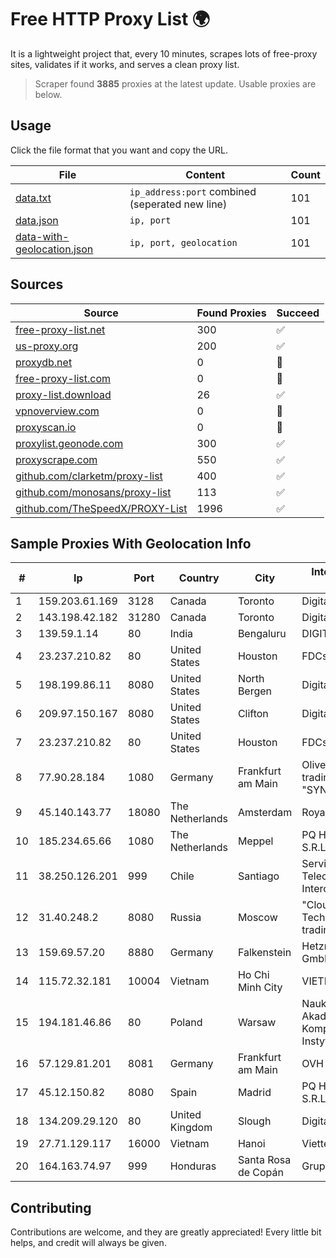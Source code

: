 
# Free HTTP Proxy List 🌍

It is a lightweight project that, every 10 minutes, scrapes lots of free-proxy sites, validates if it works, and serves a clean proxy list.


> Scraper found **3885** proxies at the latest update. Usable proxies are below.

## Usage

Click the file format that you want and copy the URL.


|File|Content|Count|
|----|-------|-----|
|[data.txt](https://raw.githubusercontent.com/themiralay/Proxy-List-World/master/data.txt)|`ip_address:port` combined (seperated new line)|101|
|[data.json](https://raw.githubusercontent.com/themiralay/Proxy-List-World/master/data.json)|`ip, port`|101|
|[data-with-geolocation.json](https://raw.githubusercontent.com/themiralay/Proxy-List-World/master/data-with-geolocation.json)|`ip, port, geolocation`|101|

## Sources

|Source|Found Proxies|Succeed|
|------|-------------|-------|
|[free-proxy-list.net](https://free-proxy-list.net)|300|✅|
|[us-proxy.org](https://www.us-proxy.org)|200|✅|
|[proxydb.net](http://proxydb.net)|0|🚫|
|[free-proxy-list.com](https://free-proxy-list.com/?page=&port=&type%5B%5D=http&type%5B%5D=https&up_time=0&search=Search)|0|🚫|
|[proxy-list.download](https://www.proxy-list.download/HTTP)|26|✅|
|[vpnoverview.com](https://vpnoverview.com/privacy/anonymous-browsing/free-proxy-servers)|0|🚫|
|[proxyscan.io](https://www.proxyscan.io)|0|🚫|
|[proxylist.geonode.com](https://proxylist.geonode.com/api/proxy-list?limit=300&page=1&sort_by=lastChecked&sort_type=desc&protocols=http,https)|300|✅|
|[proxyscrape.com](https://api.proxyscrape.com/v2/?request=displayproxies&protocol=http&timeout=10000&country=all&ssl=all&anonymity=all)|550|✅|
|[github.com/clarketm/proxy-list](https://raw.githubusercontent.com/clarketm/proxy-list/master/proxy-list-raw.txt)|400|✅|
|[github.com/monosans/proxy-list](https://raw.githubusercontent.com/monosans/proxy-list/main/proxies/http.txt)|113|✅|
|[github.com/TheSpeedX/PROXY-List](https://raw.githubusercontent.com/TheSpeedX/PROXY-List/master/http.txt)|1996|✅|


## Sample Proxies With Geolocation Info

|#|Ip|Port|Country|City|Internet Service Provider|
|-|--|----|-------|----|-------------------------|
|1|159.203.61.169|3128|Canada|Toronto|DigitalOcean, LLC|
|2|143.198.42.182|31280|Canada|Toronto|DigitalOcean, LLC|
|3|139.59.1.14|80|India|Bengaluru|DIGITALOCEAN|
|4|23.237.210.82|80|United States|Houston|FDCservers.net|
|5|198.199.86.11|8080|United States|North Bergen|DigitalOcean, LLC|
|6|209.97.150.167|8080|United States|Clifton|DigitalOcean, LLC|
|7|23.237.210.82|80|United States|Houston|FDCservers.net|
|8|77.90.28.184|1080|Germany|Frankfurt am Main|Oliver Horscht is trading as "SYNLINQ"|
|9|45.140.143.77|18080|The Netherlands|Amsterdam|RoyaleHosting BV|
|10|185.234.65.66|1080|The Netherlands|Meppel|PQ HOSTING PLUS S.R.L.|
|11|38.250.126.201|999|Chile|Santiago|Servicios De Telecomunicaciones Intercable Ltda.|
|12|31.40.248.2|8080|Russia|Moscow|"Cloud Technologies" LLC trading as Cloud.ru|
|13|159.69.57.20|8880|Germany|Falkenstein|Hetzner Online GmbH|
|14|115.72.32.181|10004|Vietnam|Ho Chi Minh City|VIETELmetro|
|15|194.181.46.86|80|Poland|Warsaw|Naukowa I Akademicka Siec Komputerowa Instytut Badawczy|
|16|57.129.81.201|8081|Germany|Frankfurt am Main|OVH SAS|
|17|45.12.150.82|8080|Spain|Madrid|PQ HOSTING PLUS S.R.L.|
|18|134.209.29.120|80|United Kingdom|Slough|DigitalOcean, LLC|
|19|27.71.129.117|16000|Vietnam|Hanoi|Viettel Group|
|20|164.163.74.97|999|Honduras|Santa Rosa de Copán|Grupo Inma S.A|



## Contributing

Contributions are welcome, and they are greatly appreciated! Every
little bit helps, and credit will always be given.

